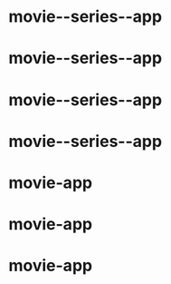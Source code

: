 # movie--series--app
# movie--series--app
# movie--series--app
# movie--series--app
# movie-app
# movie-app
# movie-app
